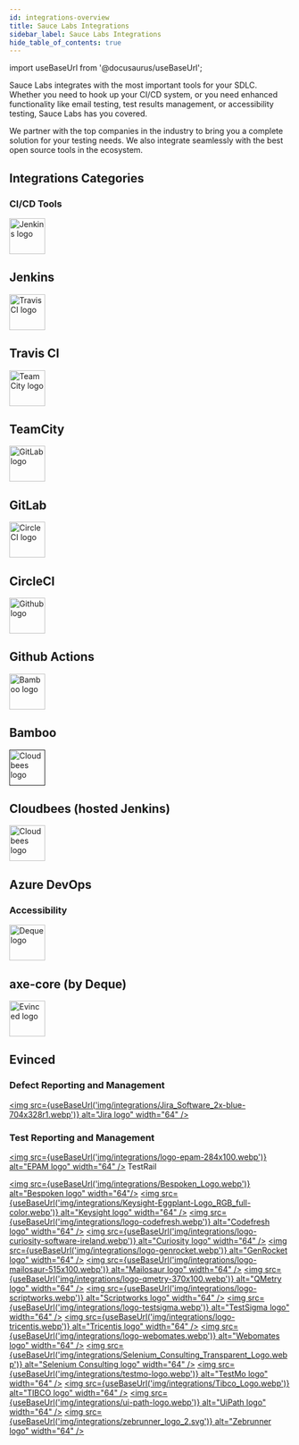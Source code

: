 ```yaml
---
id: integrations-overview
title: Sauce Labs Integrations
sidebar_label: Sauce Labs Integrations
hide_table_of_contents: true
---
```


import useBaseUrl from '@docusaurus/useBaseUrl';

Sauce Labs integrates with the most important tools for your SDLC. Whether you need to hook up your CI/CD system, or you need enhanced functionality like email testing, test results management, or accessibility testing, Sauce Labs has you covered.

We partner with the top companies in the industry to bring you a complete solution for your testing needs. We also integrate seamlessly with the best open source tools in the ecosystem. 

## Integrations Categories

### CI/CD Tools

<div className="box-wrapper" markdown="1">
  <div className="box box1 card">
    <div className="container">
    <a href="/ci/jenkins/"><img src={useBaseUrl('img/integrations/logo-jenkins.webp')} alt="Jenkins logo" width="64" /></a>
    <h2>Jenkins</h2>
    </div>
  </div>
  <div className="box box2 card">
    <div className="container">
    <a href="https://docs.travis-ci.com/user/sauce-connect/"> <img src={useBaseUrl('img/integrations/logo-travis-ci.webp')} alt="Travis CI logo" width="64" /></a>
    <h2>Travis CI</h2>
    </div>
  </div>
  <div className="box box3 card">
    <div className="container">
    <a href="/ci/teamcity/"> <img src={useBaseUrl('img/integrations/logo-team-city.webp')} alt="TeamCity logo" width="64" /></a>
    <h2>TeamCity</h2>
    </div>
  </div>
  <div className="box box4 card">
    <div className="container">
    <a href="/integrations/gitlab/"> <img src={useBaseUrl('img/integrations/gitlab.png')} alt="GitLab logo" width="64" /></a>
    <h2>GitLab</h2>
    </div>
  </div>
  <div className="box box5 card">
    <div className="container">
    <a href="https://circleci.com/docs/browser-testing/#sauce-labs"> <img src={useBaseUrl('img/integrations/logo-circle-ci.webp')} alt="CircleCI logo" width="64" /></a>
    <h2>CircleCI</h2>
    </div>
  </div>
  <div className="box box6 card">
    <div className="container">
    <a href="https://docs.saucelabs.com/dev/cli/saucectl/usage/ci/github-actions/"> <img src={useBaseUrl('img/integrations/GitHub-Mark-64px.png')} alt="Github logo" width="64" /></a>
    <h2>Github Actions</h2>
    </div>
  </div>
  <div className="box box7 card">
    <div className="container">
    <a href="/ci/bamboo/"> <img src={useBaseUrl('img/integrations/logo-bamboo.webp')} alt="Bamboo logo" width="64" /></a>
    <h2>Bamboo</h2>
   </div>
  </div>
  <div className="box box8 card">
    <div className="container">
    <a href=""> <img src={useBaseUrl('img/integrations/cloudbees-logo.webp')} alt="Cloudbees logo" width="64" /></a>
    <h2>Cloudbees (hosted Jenkins)</h2>
   </div>
  </div>
  <div className="box box9 card">
    <div className="container">
    <a href="/ci/azure"> <img src={useBaseUrl('img/integrations/Azure-Devops-Logo-Transparent.webp')} alt="Cloudbees logo" width="64" /></a>
    <h2>Azure DevOps</h2>
   </div>
  </div>
</div>

### Accessibility

<div className="box-wrapper" markdown="1">
  <div className="box box1 card">
    <div className="container">
    <a href="/integrations/deque/"> <img src={useBaseUrl('img/integrations/deque-logo-281x100.webp')} alt="Deque logo" width="64"/></a>
    <h2>axe-core (by Deque)</h2>
    </div>
  </div>
  <div className="box box2 card">
    <div className="container">
    <a href="https://get-evinced.com/blog/evinced-flow-analyzer-for-mobile-sauce-labs/"> <img src={useBaseUrl('img/integrations/logo-evinced.webp')} alt="Evinced logo" width="64"/></a>
    <h2>Evinced</h2>
    </div>
  </div>
</div>

### Defect Reporting and Management
<a href="https://docs.saucelabs.com/basics/integrations/jira/index.html"> <img src={useBaseUrl('img/integrations/Jira_Software_2x-blue-704x328r1.webp')} alt="Jira logo" width="64" /></a>

### Test Reporting and Management
<a href="https://reportportal.io/docs/Sauce-Labs"> <img src={useBaseUrl('img/integrations/logo-epam-284x100.webp')} alt="EPAM logo" width="64" /></a>
TestRail


<a href=""> <img src={useBaseUrl('img/integrations/Bespoken_Logo.webp')} alt="Bespoken logo" width="64"/></a>
<a href=""> <img src={useBaseUrl('img/integrations/Keysight-Eggplant-Logo_RGB_full-color.webp')} alt="Keysight logo" width="64" /></a>
<a href=""> <img src={useBaseUrl('img/integrations/logo-codefresh.webp')} alt="Codefresh logo" width="64" /></a>
<a href=""> <img src={useBaseUrl('img/integrations/logo-curiosity-software-ireland.webp')} alt="Curiosity logo" width="64" /></a>
<a href=""> <img src={useBaseUrl('img/integrations/logo-genrocket.webp')} alt="GenRocket logo" width="64" /></a>
<a href=""> <img src={useBaseUrl('img/integrations/logo-mailosaur-515x100.webp')} alt="Mailosaur logo" width="64" /></a>
<a href=""> <img src={useBaseUrl('img/integrations/logo-qmetry-370x100.webp')} alt="QMetry logo" width="64" /></a>
<a href=""> <img src={useBaseUrl('img/integrations/logo-scriptworks.webp')} alt="Scriptworks logo" width="64" /></a>
<a href=""> <img src={useBaseUrl('img/integrations/logo-testsigma.webp')} alt="TestSigma logo" width="64" /></a>
<a href=""> <img src={useBaseUrl('img/integrations/logo-tricentis.webp')} alt="Tricentis logo" width="64" /></a>
<a href=""> <img src={useBaseUrl('img/integrations/logo-webomates.webp')} alt="Webomates logo" width="64" /></a>
<a href=""> <img src={useBaseUrl('img/integrations/Selenium_Consulting_Transparent_Logo.webp')} alt="Selenium Consulting logo" width="64" /></a>
<a href=""> <img src={useBaseUrl('img/integrations/testmo-logo.webp')} alt="TestMo logo" width="64" /></a>
<a href=""> <img src={useBaseUrl('img/integrations/Tibco_Logo.webp')} alt="TIBCO logo" width="64" /></a>
<a href=""> <img src={useBaseUrl('img/integrations/ui-path-logo.webp')} alt="UiPath logo" width="64" /></a>
<a href=""> <img src={useBaseUrl('img/integrations/zebrunner_logo_2.svg')} alt="Zebrunner logo" width="64" /></a>

